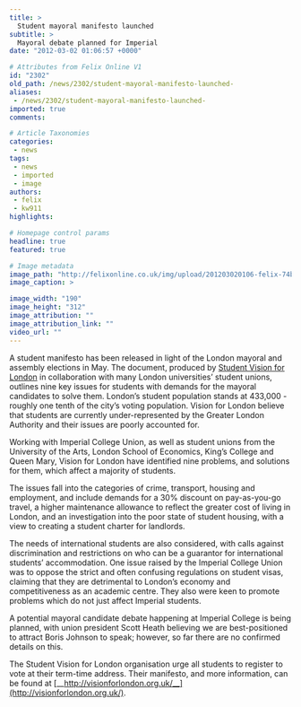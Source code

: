 ```yaml
---
title: >
  Student mayoral manifesto launched
subtitle: >
  Mayoral debate planned for Imperial
date: "2012-03-02 01:06:57 +0000"

# Attributes from Felix Online V1
id: "2302"
old_path: /news/2302/student-mayoral-manifesto-launched-
aliases:
 - /news/2302/student-mayoral-manifesto-launched-
imported: true
comments:

# Article Taxonomies
categories:
 - news
tags:
 - news
 - imported
 - image
authors:
 - felix
 - kw911
highlights:

# Homepage control params
headline: true
featured: true

# Image metadata
image_path: "http://felixonline.co.uk/img/upload/201203020106-felix-74bee5e9-720a-4126-a137-b92c534bbdd9.jpg"
image_caption: >

image_width: "190"
image_height: "312"
image_attribution: ""
image_attribution_link: ""
video_url: ""
---
```


A student manifesto has been released in light of the London mayoral and assembly elections in May. The document, produced by [Student Vision for London](http://visionforlondon.org.uk/) in collaboration with many London universities’ student unions, outlines nine key issues for students with demands for the mayoral candidates to solve them.
 London’s student population stands at 433,000 - roughly one tenth of the city’s voting population. Vision for London believe that students are currently under-represented by the Greater London Authority and their issues are poorly accounted for.

Working with Imperial College Union, as well as student unions from the University of the Arts, London School of Economics, King’s College and Queen Mary, Vision for London have identified nine problems, and solutions for them, which affect a majority of students.

The issues fall into the categories of crime, transport, housing and employment, and include demands for a 30% discount on pay-as-you-go travel, a higher maintenance allowance to reflect the greater cost of living in London, and an investigation into the poor state of student housing, with a view to creating a student charter for landlords.

The needs of international students are also considered, with calls against discrimination and restrictions on who can be a guarantor for international students’ accommodation. One issue raised by the Imperial College Union was to oppose the strict and often confusing regulations on student visas, claiming that they are detrimental to London’s economy and competitiveness as an academic centre. They also were keen to promote problems which do not just affect Imperial students.

A potential mayoral candidate debate happening at Imperial College is being planned, with union president Scott Heath believing we are best-positioned to attract Boris Johnson to speak; however, so far there are no confirmed details on this.

The Student Vision for London organisation urge all students to register to vote at their term-time address. Their manifesto, and more information, can be found at [__http://visionforlondon.org.uk/__](http://visionforlondon.org.uk/).
